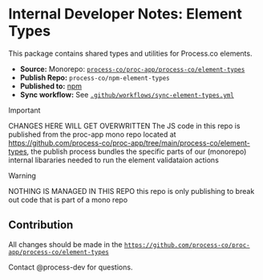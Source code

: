 # Internal Developer Notes: Element Types

This package contains shared types and utilities for Process.co elements.

- **Source:** Monorepo: [`process-co/proc-app/process-co/element-types`](https://github.com/process-co/proc-app/tree/main/process-co/element-types)
- **Publish Repo:** `process-co/npm-element-types`
- **Published to:** [npm](https://www.npmjs.com/package/@process.co/element-types)
- **Sync workflow:** See [`.github/workflows/sync-element-types.yml`](https://github.com/process-co/proc-app/blob/main/.github/workflows/sync%20-%20element-types.yml) 

> [!IMPORTANT] 
> CHANGES HERE WILL GET OVERWRITTEN
> The JS code in this repo is published from the proc-app mono repo located at https://github.com/process-co/proc-app/tree/main/process-co/element-types, the publish process bundles the specific parts of our (monorepo) internal libararies needed to run the element validataion actions

> [!WARNING] 
> NOTHING IS MANAGED IN THIS REPO
> this repo is only publishing to break out code that is part of a mono repo


## Contribution
All changes should be made in the [`https://github.com/process-co/proc-app/process-co/element-types`](https://ghttps://github.com/process-co/proc-app/tree/main/process-co/element-types) 

Contact @process-dev for questions. 